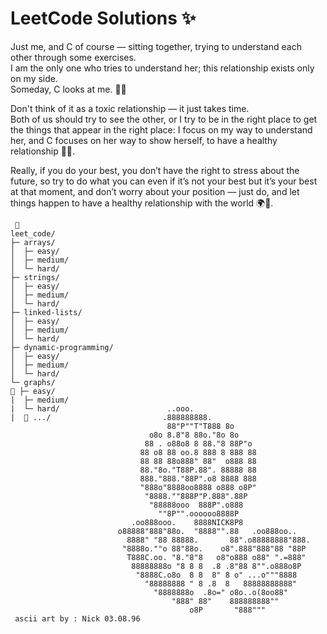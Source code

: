 # LeetCode Solutions ✨

Just me, and C of course — sitting together, trying to understand each other through some exercises.  
I am the only one who tries to understand her; this relationship exists only on my side.  
Someday, C looks at me. 🚀💡

Don't think of it as a toxic relationship — it just takes time.  
Both of us should try to see the other, or I try to be in the right place to get the things that appear in the right place: I focus on my way to understand her, and C focuses on her way to show herself, to have a healthy relationship 🌱✨.

Really, if you do your best, you don’t have the right to stress about the future, so try to do what you can even if it’s not your best but it’s your best at that moment, and don’t worry about your position — just do, and let things happen to have a healthy relationship with the world 🌍💫.

```text
 🥀
leet_code/
├─ arrays/
│  ├─ easy/
│  ├─ medium/
│  └─ hard/
├─ strings/
│  ├─ easy/
│  ├─ medium/
│  └─ hard/
├─ linked-lists/
│  ├─ easy/
│  ├─ medium/
│  └─ hard/
├─ dynamic-programming/
│  ├─ easy/
│  ├─ medium/
│  └─ hard/
└─ graphs/
🪷 ├─ easy/
|  ├─ medium/
|  └─ hard/                        ..ooo.
|  🪷 .../                         .888888888.
                                   88"P""T"T888 8o
                               o8o 8.8"8 88o."8o 8o
                              88 . o88o8 8 88."8 88P"o
                             88 o8 88 oo.8 888 8 888 88
                             88 88 88o888" 88"  o888 88
                             88."8o."T88P.88". 88888 88
                             888."888."88P".o8 8888 888
                             "888o"8888oo8888 o888 o8P"
                              "8888.""888P"P.888".88P
                               "88888ooo  888P".o888
                                 ""8P"".oooooo8888P
                           .oo888ooo.    8888NICK8P8
                        o88888"888"88o.  "8888"".88   .oo888oo..
                          8888" "88 88888.       88".o88888888"888.
                         "8888o.""o 88"88o.    o8".888"888"88 "88P
                          T888C.oo. "8."8"8   o8"o888 o88" ".=888"
                           88888888o "8 8 8  .8 .8"88 8"".o888o8P
                            "8888C.o8o  8 8  8" 8 o" ...o"""8888
                              "88888888 " 8 .8  8   88888888888"
                                "8888888o  .8o=" o8o..o(8oo88"
                                    "888" 88"    888888888""
                                        o8P       "888"""
 ascii art by : Nick 03.08.96
